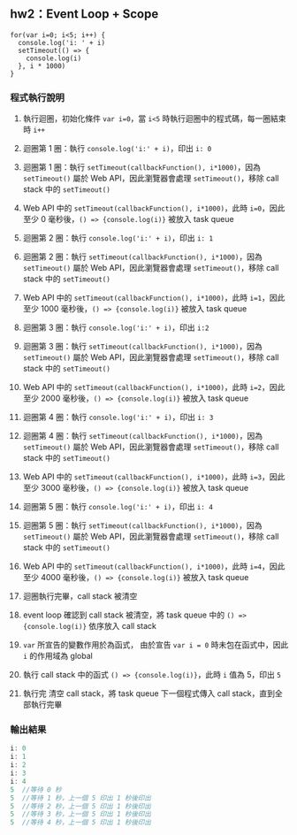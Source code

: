## hw2：Event Loop + Scope
```javascript=
for(var i=0; i<5; i++) {
  console.log('i: ' + i)
  setTimeout(() => {
    console.log(i)
  }, i * 1000)
}
```

### 程式執行說明
1. 執行迴圈，初始化條件 `var i=0`，當 `i<5` 時執行迴圈中的程式碼，每一圈結束時 `i++`

2. 迴圈第 1 圈：執行 `console.log('i:' + i)`，印出 `i: 0`
3. 迴圈第 1 圈：執行 `setTimeout(callbackFunction(), i*1000)`，因為 `setTimeout()` 屬於 Web API，因此瀏覽器會處理 `setTimeout()`，移除 call stack 中的 `setTimeout()`
4. Web API 中的 `setTimeout(callbackFunction(), i*1000)`，此時 `i=0`，因此至少 0 毫秒後，`() => {console.log(i)}` 被放入 task queue
5. 迴圈第 2 圈：執行 `console.log('i:' + i)`，印出 `i: 1`
6. 迴圈第 2 圈：執行 `setTimeout(callbackFunction(), i*1000)`，因為 `setTimeout()` 屬於 Web API，因此瀏覽器會處理 `setTimeout()`，移除 call stack 中的 `setTimeout()`
7. Web API 中的 `setTimeout(callbackFunction(), i*1000)`，此時 `i=1`，因此至少 1000 毫秒後，`() => {console.log(i)}` 被放入 task queue
8. 迴圈第 3 圈：執行 `console.log('i:' + i)`，印出 `i:2`
9. 迴圈第 3 圈：執行 `setTimeout(callbackFunction(), i*1000)`，因為 `setTimeout()` 屬於 Web API，因此瀏覽器會處理 `setTimeout()`，移除 call stack 中的 `setTimeout()`
10. Web API 中的 `setTimeout(callbackFunction(), i*1000)`，此時 `i=2`，因此至少 2000 毫秒後，`() => {console.log(i)}` 被放入 task queue
11. 迴圈第 4 圈：執行 `console.log('i:' + i)`，印出 `i: 3`
12. 迴圈第 4 圈：執行 `setTimeout(callbackFunction(), i*1000)`，因為 `setTimeout()` 屬於 Web API，因此瀏覽器會處理 `setTimeout()`，移除 call stack 中的 `setTimeout()`
13. Web API 中的 `setTimeout(callbackFunction(), i*1000)`，此時 `i=3`，因此至少 3000 毫秒後，`() => {console.log(i)}` 被放入 task queue
14. 迴圈第 5 圈：執行 `console.log('i:' + i)`，印出 `i: 4`
15. 迴圈第 5 圈：執行 `setTimeout(callbackFunction(), i*1000)`，因為 `setTimeout()` 屬於 Web API，因此瀏覽器會處理 `setTimeout()`，移除 call stack 中的 `setTimeout()`
16. Web API 中的 `setTimeout(callbackFunction(), i*1000)`，此時 `i=4`，因此至少 4000 毫秒後，`() => {console.log(i)}` 被放入 task queue
17. 迴圈執行完畢，call stack 被清空
18. event loop 確認到 call stack 被清空，將 task queue 中的 `() => {console.log(i)}` 依序放入 call stack
19. `var` 所宣告的變數作用於為函式， 由於宣告 `var i = 0` 時未包在函式中，因此 `i` 的作用域為 global
20. 執行 call stack 中的函式 `() => {console.log(i)}`，此時 `i` 值為 5，印出 `5`
21. 執行完 清空 call stack，將 task queue 下一個程式傳入 call stack，直到全部執行完畢

### 輸出結果
```js
i: 0
i: 1
i: 2
i: 3
i: 4
5  //等待 0 秒
5  //等待 1 秒，上一個 5 印出 1 秒後印出
5  //等待 2 秒，上一個 5 印出 1 秒後印出
5  //等待 3 秒，上一個 5 印出 1 秒後印出
5  //等待 4 秒，上一個 5 印出 1 秒後印出
```
